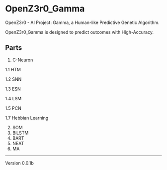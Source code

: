 # OpenZ3r0_Gamma
OpenZ3r0 - AI Project: Gamma, a Human-like Predictive Genetic Algorithm.

OpenZ3r0_Gamma is designed to predict outcomes with High-Accuracy.

## Parts 
1. C-Neuron
   
1.1 HTM

1.2 SNN

1.3 ESN

1.4 LSM

1.5 PCN

1.7 Hebbian Learning

2. SOM
3. BiLSTM
4. BART
5. NEAT
6. MA

---

Version 0.0.1b
